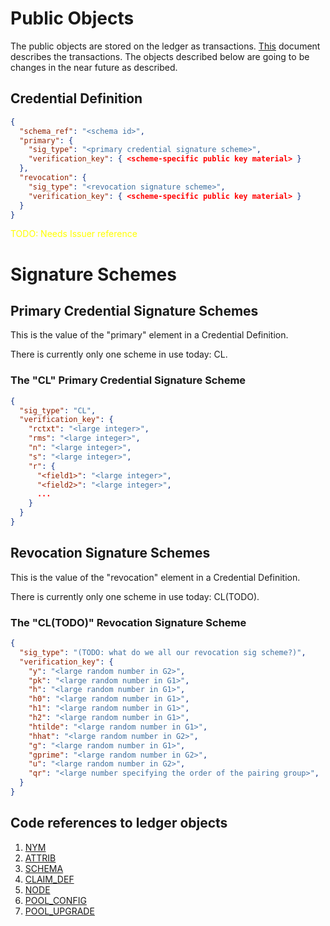 # Public Objects
The public objects are stored on the ledger as transactions. [This](https://github.com/hyperledger/indy-node/blob/master/docs/transactions.md) document describes the transactions. The objects described below are going to be changes in the near future as described.
## Credential Definition
```json
{
  "schema_ref": "<schema id>",
  "primary": {
    "sig_type": "<primary credential signature scheme>",
    "verification_key": { <scheme-specific public key material> }
  },
  "revocation": {
    "sig_type": "<revocation signature scheme>",
    "verification_key": { <scheme-specific public key material> }
  }
}
```
<span style="color:yellow">TODO: Needs Issuer reference</span>

# Signature Schemes
## Primary Credential Signature Schemes
This is the value of the "primary" element in a Credential Definition.

There is currently only one scheme in use today: CL.
### The "CL" Primary Credential Signature Scheme
```json
{
  "sig_type": "CL",
  "verification_key": {
    "rctxt": "<large integer>",
    "rms": "<large integer>",
    "n": "<large integer>",
    "s": "<large integer>",
    "r": {
      "<field1>": "<large integer>",
      "<field2>": "<large integer>",
      ...
    }
  }
}
```

## Revocation Signature Schemes
This is the value of the "revocation" element in a Credential Definition.

There is currently only one scheme in use today: CL(TODO).
### The "CL(TODO)" Revocation Signature Scheme
```json
{
  "sig_type": "(TODO: what do we all our revocation sig scheme?)",
  "verification_key": {
    "y": "<large random number in G2>",
    "pk": "<large random number in G1>",
    "h": "<large random number in G1>",
    "h0": "<large random number in G1>",
    "h1": "<large random number in G1>",
    "h2": "<large random number in G1>",
    "htilde": "<large random number in G1>",
    "hhat": "<large random number in G2>",
    "g": "<large random number in G1>",
    "gprime": "<large random number in G2>",
    "u": "<large random number in G2>",
    "qr": "<large number specifying the order of the pairing group>",
  }
}
```

## Code references to ledger objects
1. [NYM](https://github.com/hyperledger/indy-sdk/blob/778a38d92234080bb77c6dd469a8ff298d9b7154/libindy/src/services/ledger/types.rs#L43)
1. [ATTRIB](https://github.com/hyperledger/indy-sdk/blob/778a38d92234080bb77c6dd469a8ff298d9b7154/libindy/src/services/ledger/types.rs#L88)
1. [SCHEMA](https://github.com/hyperledger/indy-sdk/blob/778a38d92234080bb77c6dd469a8ff298d9b7154/libindy/src/services/ledger/types.rs#L144)
1. [CLAIM_DEF](https://github.com/hyperledger/indy-sdk/blob/778a38d92234080bb77c6dd469a8ff298d9b7154/libindy/src/services/ledger/types.rs#L234)
1. [NODE](https://github.com/hyperledger/indy-sdk/blob/778a38d92234080bb77c6dd469a8ff298d9b7154/libindy/src/services/ledger/types.rs#L300)
1. [POOL_CONFIG](https://github.com/hyperledger/indy-sdk/blob/778a38d92234080bb77c6dd469a8ff298d9b7154/libindy/src/services/ledger/types.rs#L457)
1. [POOL_UPGRADE](https://github.com/hyperledger/indy-sdk/blob/778a38d92234080bb77c6dd469a8ff298d9b7154/libindy/src/services/ledger/types.rs#L477)